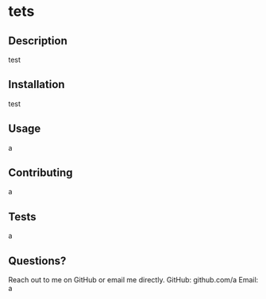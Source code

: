 
  # tets
  ## Description
  test
  ## Installation
  test
  ## Usage
  a
  ## Contributing
  a
  ## Tests
  a
  ## Questions?
  Reach out to me on GitHub or email me directly. 
  GitHub: github.com/a
  Email: a
  
